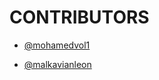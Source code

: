 # CONTRIBUTORS

- [@mohamedvol1](https://github.com/mohamedvol1/)

- [@malkavianleon](https://github.com/malkavianleon/)
